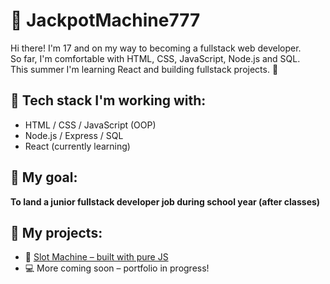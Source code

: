 # 🎰 JackpotMachine777

Hi there! I'm 17 and on my way to becoming a fullstack web developer.  
So far, I'm comfortable with HTML, CSS, JavaScript, Node.js and SQL.  
This summer I'm learning React and building fullstack projects. 🚀

## 🔧 Tech stack I'm working with:
- HTML / CSS / JavaScript (OOP)
- Node.js / Express / SQL
- React (currently learning)

## 🎯 My goal:
**To land a junior fullstack developer job during school year (after classes)**

## 📁 My projects:
- 🎰 [Slot Machine – built with pure JS](https://github.com/JackpotMachine777/jackpot-machine)
- 💻 More coming soon – portfolio in progress!
